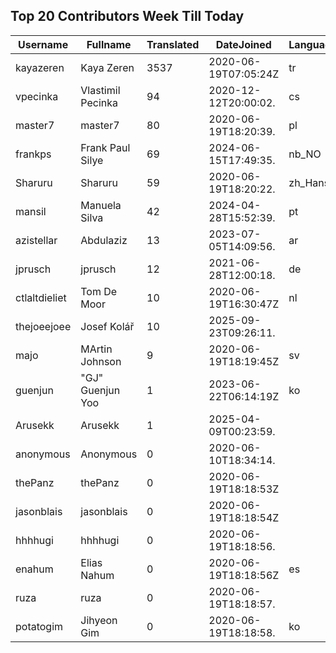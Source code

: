 ## Top 20 Contributors Week Till Today ##
|Username|Fullname|Translated|DateJoined|Language|
|--------|--------|----------|----------|-------|
|kayazeren|Kaya Zeren|3537|2020-06-19T07:05:24Z|tr|
|vpecinka|Vlastimil Pecinka|94|2020-12-12T20:00:02.|cs|
|master7|master7|80|2020-06-19T18:20:39.|pl|
|frankps|Frank Paul Silye|69|2024-06-15T17:49:35.|nb_NO|
|Sharuru|Sharuru|59|2020-06-19T18:20:22.|zh_Hans|
|mansil|Manuela Silva|42|2024-04-28T15:52:39.|pt|
|azistellar|Abdulaziz|13|2023-07-05T14:09:56.|ar|
|jprusch|jprusch|12|2021-06-28T12:00:18.|de|
|ctlaltdieliet|Tom De Moor|10|2020-06-19T16:30:47Z|nl|
|thejoeejoee|Josef Kolář|10|2025-09-23T09:26:11.||
|majo|MArtin Johnson|9|2020-06-19T18:19:45Z|sv|
|guenjun|"GJ" Guenjun Yoo|1|2023-06-22T06:14:19Z|ko|
|Arusekk|Arusekk|1|2025-04-09T00:23:59.||
|anonymous|Anonymous|0|2020-06-10T18:34:14.||
|thePanz|thePanz|0|2020-06-19T18:18:53Z||
|jasonblais|jasonblais|0|2020-06-19T18:18:54Z||
|hhhhugi|hhhhugi|0|2020-06-19T18:18:56.||
|enahum|Elias  Nahum|0|2020-06-19T18:18:56Z|es|
|ruza|ruza|0|2020-06-19T18:18:57.||
|potatogim|Jihyeon Gim|0|2020-06-19T18:18:58.|ko|
